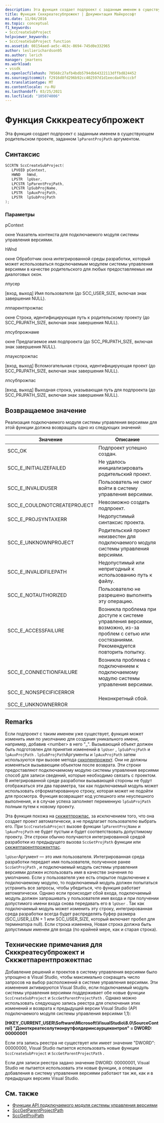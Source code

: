 ```yaml
---
description: Эта функция создает подпроект с заданным именем в существующем родительском проекте, указанном аргументом Лппарентпрожпас.
title: Функция Скккреатесубпрожект | Документация Майкрософт
ms.date: 11/04/2016
ms.topic: conceptual
f1_keywords:
- SccCreateSubProject
helpviewer_keywords:
- SccCreateSubProject function
ms.assetid: 08154aed-ae5c-463c-8694-745d0e332965
author: leslierichardson95
ms.author: lerich
manager: jmartens
ms.workload:
- vssdk
ms.openlocfilehash: 70568c27afb4bdb5794db64322113dffbd824452
ms.sourcegitcommit: f2916d8fd296b92cc402597d1d1eecda4f6cccbf
ms.translationtype: MT
ms.contentlocale: ru-RU
ms.lasthandoff: 03/25/2021
ms.locfileid: "105074006"
---
```

# <a name="scccreatesubproject-function"></a>Функция Скккреатесубпрожект
Эта функция создает подпроект с заданным именем в существующем родительском проекте, заданном `lpParentProjPath` аргументом.

## <a name="syntax"></a>Синтаксис

```cpp
SCCRTN SccCreateSubProject(
   LPVOID pContext,
   HWND   hWnd,
   LPSTR  lpUser,
   LPCSTR lpParentProjPath,
   LPCSTR lpSubProjName,
   LPSTR  lpAuxProjPath,
   LPSTR  lpSubProjPath
);
```

### <a name="parameters"></a>Параметры
 pContext

окне Указатель контекста для подключаемого модуля системы управления версиями.

 hWnd

окне Обработчик окна интегрированной среды разработки, который может использоваться подключаемым модулем системы управления версиями в качестве родительского для любых предоставляемых им диалоговых окон.

 лпусер

[вход, выход] Имя пользователя (до SCC_USER_SIZE, включая знак завершения NULL).

 лппарентпрожпас

окне Строка, идентифицирующая путь к родительскому проекту (до SCC_PRJPATH_SIZE, включая знак завершения NULL).

 лпсубпрожнаме

окне Предлагаемое имя подпроекта (до SCC_PRJPATH_SIZE, включая знак завершения NULL).

 лпаукспрожпас

[вход, выход] Вспомогательная строка, идентифицирующая проект (до SCC_PRJPATH_SIZE, включая знак завершения NULL).

 лпсубпрожпас

[вход, выход] Выходная строка, указывающая путь для подпроекта (до SCC_PRJPATH_SIZE, включая знак завершения NULL).

## <a name="return-value"></a>Возвращаемое значение
 Реализация подключаемого модуля системы управления версиями для этой функции должна возвращать одно из следующих значений:

|Значение|Описание|
|-----------|-----------------|
|SCC_OK|Подпроект успешно создан.|
|SCC_E_INITIALIZEFAILED|Не удалось инициализировать родительский проект.|
|SCC_E_INVALIDUSER|Пользователь не смог войти в систему управления версиями.|
|SCC_E_COULDNOTCREATEPROJECT|Невозможно создать подпроект.|
|SCC_E_PROJSYNTAXERR|Недопустимый синтаксис проекта.|
|SCC_E_UNKNOWNPROJECT|Родительский проект неизвестен для подключаемого модуля системы управления версиями.|
|SCC_E_INVALIDFILEPATH|Недопустимый или непригодный к использованию путь к файлу.|
|SCC_E_NOTAUTHORIZED|Пользователю не разрешено выполнять эту операцию.|
|SCC_E_ACCESSFAILURE|Возникла проблема при доступе к системе управления версиями, возможно, из-за проблем с сетью или состязаниями. Рекомендуется повторить попытку.|
|SCC_E_CONNECTIONFAILURE|Возникла проблема с подключением к подключаемому модулю системы управления версиями.|
|SCC_E_NONSPECIFICERROR<br /><br /> SCC_E_UNKNOWNERROR|Неконкретный сбой.|

## <a name="remarks"></a>Remarks
 Если подпроект с таким именем уже существует, функция может изменить имя по умолчанию для создания уникального имени, например, добавив \<number> в него "_". Вызывающий объект должен быть подготовлен для принятия изменений в `lpUser` , `lpSubProjPath` и `lpAuxProjPath` . `lpSubProjPath`Аргументы и `lpAuxProjPath` затем используются при вызове метода [сккопенпрожект](../extensibility/sccopenproject-function.md). Они не должны изменяться вызывающим объектом после возврата. Эти строки предоставляют подключаемому модулю системы управления версиями способ для записи сведений, которые необходимо связать с проектом. В интегрированной среде разработки вызывающей стороны не будут отображаться эти два параметра, так как подключаемый модуль может использовать отформатированную строку, которая может не подойти для просмотра. Функция возвращает код успешного или неуспешного выполнения, и в случае успеха заполняет переменную `lpSubProjPath` полным путем к новому проекту.

 Эта функция похожа на [сккжетпрожпас](../extensibility/sccgetprojpath-function.md), за исключением того, что она создает проект автоматически, а не предлагает пользователю выбрать его. При `SccCreateSubProject` вызове функции `lpParentProjName` и `lpAuxProjPath` не будет пустым и будет соответствовать допустимому проекту. Эти строки обычно получаются интегрированной средой разработки из предыдущего вызова `SccGetProjPath` функции или [сккжетпарентпрожектпас](../extensibility/sccgetparentprojectpath-function.md).

 `lpUser`Аргумент — это имя пользователя. Интегрированная среда разработки передает имя пользователя, полученное ранее `SccGetProjPath` , и подключаемый модуль системы управления версиями должен использовать имя в качестве значения по умолчанию. Если у пользователя уже есть открытое подключение к подключаемому модулю, то подключаемый модуль должен попытаться устранить все запросы, чтобы убедиться, что функция работает автоматически. Однако если происходит сбой входа, подключаемый модуль должен запрашивать у пользователя имя входа и при получении допустимого имени входа снова передавать его в `lpUser` . Так как подключаемый модуль может изменить эту строку, интегрированная среда разработки всегда будет распределять буфер размера (SCC_USER_LEN + 1 или SCC_USER_SIZE, который включает пробел для терминатора null). Если строка изменена, Новая строка должна быть допустимым именем для входа (по крайней мере, как и старая строка).

## <a name="technical-notes-for-scccreatesubproject-and-sccgetparentprojectpath"></a>Технические примечания для Скккреатесубпрожект и Сккжетпарентпрожектпас
 Добавление решений и проектов в систему управления версиями было упрощено в Visual Studio, чтобы максимально сокращать число запросов на выбор расположений в системе управления версиями. Эти изменения активируются Visual Studio, если подключаемый модуль системы управления версиями поддерживает обе новые функции `SccCreateSubProject` и `SccGetParentProjectPath` . Однако можно использовать следующую запись реестра для отключения этих изменений и возврата к предыдущей версии Visual Studio (API подключаемого модуля системы управления версиями 1,1):

 **[HKEY_CURRENT_USER\Software\Microsoft\VisualStudio\8.0\SourceControl] "Доноткреатесолутионрутфолдеринсаурцеконтрол" = DWORD: 00000001**

 Если эта запись реестра не существует или имеет значение "DWORD": 00000000, Visual Studio пытается использовать новые функции `SccCreateSubProject` и `SccGetParentProjectPath` .

 Если для записи реестра задано значение DWORD: 00000001, Visual Studio не пытается использовать эти новые функции, а операции добавления в систему управления версиями работают так же, как и в предыдущих версиях Visual Studio.

## <a name="see-also"></a>См. также
- [Функции API подключаемого модуля системы управления версиями](../extensibility/source-control-plug-in-api-functions.md)
- [SccGetParentProjectPath](../extensibility/sccgetparentprojectpath-function.md)
- [SccGetProjPath](../extensibility/sccgetprojpath-function.md)
